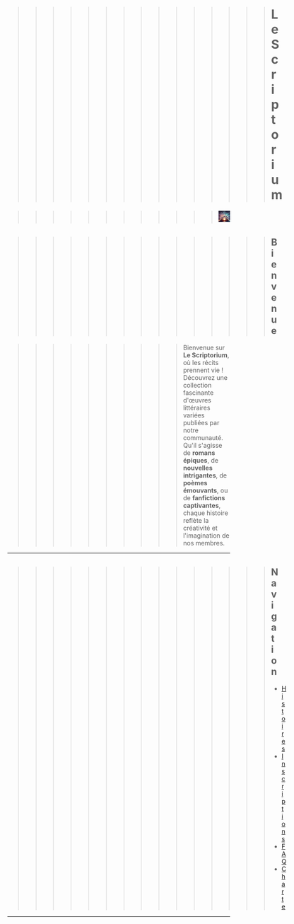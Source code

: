 
>>>>>>>>>>>>>>> # Le Scriptorium

>>>>>>>>>>>> ![Texte alternatif](assets/files/image2.jpg)


>>>>>>>>>>>>>>> ## Bienvenue

>>>>>>>>>> Bienvenue sur **Le Scriptorium**, où les récits prennent vie ! Découvrez une collection fascinante d'œuvres littéraires variées publiées par notre communauté. Qu'il s'agisse de **romans épiques**, de **nouvelles intrigantes**, de **poèmes émouvants**, ou de **fanfictions captivantes**, chaque histoire reflète la créativité et l'imagination de nos membres.

---

>>>>>>>>>>>>>>> ## Navigation
>>>>>>>>>>>>>>> - [Histoires](histoires.md)
>>>>>>>>>>>>>>> - [Inscriptions](inscriptions.md)
>>>>>>>>>>>>>>> - [FAQ](faq.md)
>>>>>>>>>>>>>>> - [Charte](charte.md)

---
